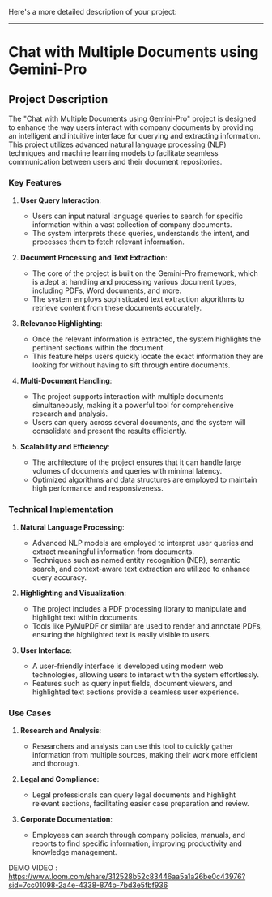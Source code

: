 Here's a more detailed description of your project:

---

# Chat with Multiple Documents using Gemini-Pro

## Project Description

The "Chat with Multiple Documents using Gemini-Pro" project is designed to enhance the way users interact with company documents by providing an intelligent and intuitive interface for querying and extracting information. This project utilizes advanced natural language processing (NLP) techniques and machine learning models to facilitate seamless communication between users and their document repositories.

### Key Features

1. **User Query Interaction**:
   - Users can input natural language queries to search for specific information within a vast collection of company documents.
   - The system interprets these queries, understands the intent, and processes them to fetch relevant information.

2. **Document Processing and Text Extraction**:
   - The core of the project is built on the Gemini-Pro framework, which is adept at handling and processing various document types, including PDFs, Word documents, and more.
   - The system employs sophisticated text extraction algorithms to retrieve content from these documents accurately.

3. **Relevance Highlighting**:
   - Once the relevant information is extracted, the system highlights the pertinent sections within the document.
   - This feature helps users quickly locate the exact information they are looking for without having to sift through entire documents.

4. **Multi-Document Handling**:
   - The project supports interaction with multiple documents simultaneously, making it a powerful tool for comprehensive research and analysis.
   - Users can query across several documents, and the system will consolidate and present the results efficiently.

5. **Scalability and Efficiency**:
   - The architecture of the project ensures that it can handle large volumes of documents and queries with minimal latency.
   - Optimized algorithms and data structures are employed to maintain high performance and responsiveness.

### Technical Implementation

1. **Natural Language Processing**:
   - Advanced NLP models are employed to interpret user queries and extract meaningful information from documents.
   - Techniques such as named entity recognition (NER), semantic search, and context-aware text extraction are utilized to enhance query accuracy.

2. **Highlighting and Visualization**:
   - The project includes a PDF processing library to manipulate and highlight text within documents.
   - Tools like PyMuPDF or similar are used to render and annotate PDFs, ensuring the highlighted text is easily visible to users.

3. **User Interface**:
   - A user-friendly interface is developed using modern web technologies, allowing users to interact with the system effortlessly.
   - Features such as query input fields, document viewers, and highlighted text sections provide a seamless user experience.

### Use Cases

1. **Research and Analysis**:
   - Researchers and analysts can use this tool to quickly gather information from multiple sources, making their work more efficient and thorough.

2. **Legal and Compliance**:
   - Legal professionals can query legal documents and highlight relevant sections, facilitating easier case preparation and review.

3. **Corporate Documentation**:
   - Employees can search through company policies, manuals, and reports to find specific information, improving productivity and knowledge management.
  
DEMO VIDEO : https://www.loom.com/share/312528b52c83446aa5a1a26be0c43976?sid=7cc01098-2a4e-4338-874b-7bd3e5fbf936

